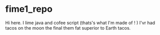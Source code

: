 # fime1_repo

Hi here. I lime java and cofee script (thats's what I'm made of ! )
I'vr had tacos on the moon the final them fat superior to Earth tacos. 
